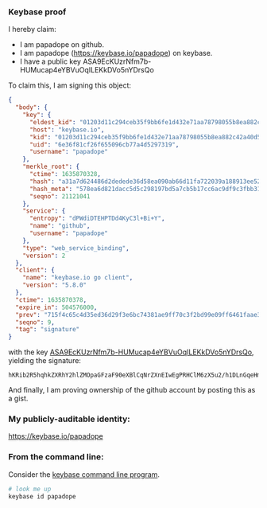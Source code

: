 ### Keybase proof

I hereby claim:

  * I am papadope on github.
  * I am papadope (https://keybase.io/papadope) on keybase.
  * I have a public key ASA9EcKUzrNfm7b-HUMucap4eYBVuOqILEKkDVo5nYDrsQo

To claim this, I am signing this object:

```json
{
  "body": {
    "key": {
      "eldest_kid": "01203d11c294ceb35f9bb6fe1d432e71aa78798055b8ea882c42a40d5a399d80ebb10a",
      "host": "keybase.io",
      "kid": "01203d11c294ceb35f9bb6fe1d432e71aa78798055b8ea882c42a40d5a399d80ebb10a",
      "uid": "6e36f81cf26f655096cb77a4d5297319",
      "username": "papadope"
    },
    "merkle_root": {
      "ctime": 1635870328,
      "hash": "a31a7d624486d2dedede36d58ea090ab66d11fa722039a188913ee520d4150c56b2ad7c42173b196271b13d5cf5f02e1eb35a19992d630de7d4ace99d851d613",
      "hash_meta": "578ea6d821dacc5d5c298197bd5a7cb5b17cc6ac9df9c3fbb319ab08bbb8a08d",
      "seqno": 21121041
    },
    "service": {
      "entropy": "dPWdiDTEHPTDd4KyC3l+Bi+Y",
      "name": "github",
      "username": "papadope"
    },
    "type": "web_service_binding",
    "version": 2
  },
  "client": {
    "name": "keybase.io go client",
    "version": "5.8.0"
  },
  "ctime": 1635870378,
  "expire_in": 504576000,
  "prev": "715f4c65c4d35ed36d29f3e6bc74381ae9ff70c3f2bd99e09ff6461faae3d63f",
  "seqno": 9,
  "tag": "signature"
}
```

with the key [ASA9EcKUzrNfm7b-HUMucap4eYBVuOqILEKkDVo5nYDrsQo](https://keybase.io/papadope), yielding the signature:

```
hKRib2R5hqhkZXRhY2hlZMOpaGFzaF90eXBlCqNrZXnEIwEgPRHClM6zX5u2/h1DLnGqeHmAVbjqiCxCpA1aOZ2A67EKp3BheWxvYWTESpcCCcQgcV9MZcTTXtNtKfPmvHQ4Gun/cMPyvZngn/ZGH6rj1j/EIGy8j35PfqpUE4LZXLlp9V7zUQ8Eqyc8wzrU5+w1WALJAgHCo3NpZ8RAp2xcU3FQlij/Cjzq41lAiWqNzC1Rzn04bjtXy96JE4Kuw0Xlo1Rxucn8r/rmMxKVB0nD97HPH1D5rIJHxzltDKhzaWdfdHlwZSCkaGFzaIKkdHlwZQildmFsdWXEIKjbpstO5ucYqjnpJL5bnBE7X5cpyhp51cued/fKX+P+o3RhZ80CAqd2ZXJzaW9uAQ==

```

And finally, I am proving ownership of the github account by posting this as a gist.

### My publicly-auditable identity:

https://keybase.io/papadope

### From the command line:

Consider the [keybase command line program](https://keybase.io/download).

```bash
# look me up
keybase id papadope
```
